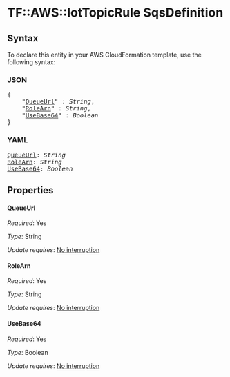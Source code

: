 # TF::AWS::IotTopicRule SqsDefinition

## Syntax

To declare this entity in your AWS CloudFormation template, use the following syntax:

### JSON

<pre>
{
    "<a href="#queueurl" title="QueueUrl">QueueUrl</a>" : <i>String</i>,
    "<a href="#rolearn" title="RoleArn">RoleArn</a>" : <i>String</i>,
    "<a href="#usebase64" title="UseBase64">UseBase64</a>" : <i>Boolean</i>
}
</pre>

### YAML

<pre>
<a href="#queueurl" title="QueueUrl">QueueUrl</a>: <i>String</i>
<a href="#rolearn" title="RoleArn">RoleArn</a>: <i>String</i>
<a href="#usebase64" title="UseBase64">UseBase64</a>: <i>Boolean</i>
</pre>

## Properties

#### QueueUrl

_Required_: Yes

_Type_: String

_Update requires_: [No interruption](https://docs.aws.amazon.com/AWSCloudFormation/latest/UserGuide/using-cfn-updating-stacks-update-behaviors.html#update-no-interrupt)

#### RoleArn

_Required_: Yes

_Type_: String

_Update requires_: [No interruption](https://docs.aws.amazon.com/AWSCloudFormation/latest/UserGuide/using-cfn-updating-stacks-update-behaviors.html#update-no-interrupt)

#### UseBase64

_Required_: Yes

_Type_: Boolean

_Update requires_: [No interruption](https://docs.aws.amazon.com/AWSCloudFormation/latest/UserGuide/using-cfn-updating-stacks-update-behaviors.html#update-no-interrupt)

